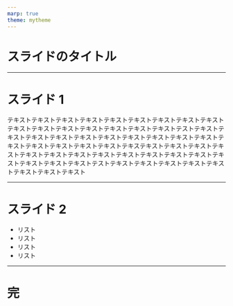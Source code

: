 ```yaml
---
marp: true
theme: mytheme
---
```


<!--
_class: top
-->

# スライドのタイトル

---

<!--
_class: normal
_header: "Qiita"
_footer: "スライド"
-->

# スライド 1

テキストテキストテキストテキストテキストテキストテキストテキストテキストテキストテキストテキストテキストテキストテキストテキストテストテキストテキストテキストテキストテキストテキストテキストテキストテキストテキストテキストテキストテキストテキストテキストテキステキストテキストテキストテキストテキストテキストテキストテキストテキストテキストテキストテキストテキストテキストテキストテキストテストテキストテキストテキストテキストテキストテキストテキストテキスト

---

<!--
_class: normal
_header: "Qiita"
_footer: "スライド"
-->

# スライド 2

- リスト
- リスト
- リスト
- リスト

---

<!--
_class: finish
-->

# 完
